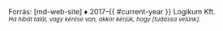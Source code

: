 <div>
  Forrás: [md-web-site] ♦ 2017-{{ #current-year }} Logikum Kft.
  <br />
  <i><small>Ha hibát talál, vagy kérése van, akkor kérjük, hogy [tudassa velünk].</small></i>
</div>
